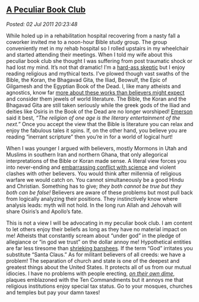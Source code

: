  
[A Peculiar Book Club](https://bakerjd99.wordpress.com/2011/07/02/a-peculiar-book-club/)
---------------------------------------------------------------------------------------

*Posted: 02 Jul 2011 20:23:48*

While holed up in a rehabilitation hospital recovering from a nasty fall
a coworker invited me to a noon-hour Bible study group. The group
conveniently met in my rehab hospital so I rolled upstairs in my
wheelchair and started attending their meetings. When I told my wife
about this peculiar book club she thought I was suffering from post
traumatic shock or had lost my mind. It’s not that dramatic! I’m a
[hard-ass
skeptic](https://bakerjd99.wordpress.com/2009/10/29/hard-ass-skeptic-rules/)
but I enjoy reading religious and mythical texts. I’ve plowed though
vast swaths of the Bible, the Koran, the Bhagavad Gita, the Iliad,
Beowulf, the Epic of Gilgamesh and the Egyptian Book of the Dead. I,
like many atheists and agnostics, know far [more about these works than
believers might
expect](https://articles.latimes.com/2010/sep/28/nation/la-na-religion-survey-20100928)
and consider them jewels of world literature. The Bible, the Koran and
the Bhagavad Gita are still taken seriously while the greek gods of the
Iliad and deities like Osiris in the Book of the Dead are no longer
worshiped! [Emerson](https://www.emersoncentral.com/poems/index.htm) said
it best, *“The religion of one age is the literary entertainment of the
next.”* Once you accept the view that the Bible is literature you can
relax and enjoy the fabulous tales it spins. If, on the other hand, you
believe you are reading “inerrant scripture” then you’re in for a world
of logical hurt!

When I was younger I argued with believers, mostly Mormons in Utah and
Muslims in southern Iran and northern Ghana, that only allegorical
interpretations of the Bible or Koran made sense. A literal view forces
you into never-ending and [embarrassing conflict with
science](https://christiananswers.net/q-aig/aig-c005.html) and violent
clashes with other believers. You would think after millennia of
religious warfare we would catch on. You cannot simultaneously be a good
Hindu and Christian. Something has to give; *they both cannot be true
but they both can be false!* Believers are aware of these problems but
most pull back from logically analyzing their positions. They
instinctively know where analysis leads: myth will not hold. In the long
run Allah and Jehovah will share Osiris’s and Apollo’s fate.

This is not a view I will be advocating in my peculiar book club. I am
content to let others enjoy their beliefs as long as they have no
material impact on me! Atheists that constantly scream about “under god”
in the pledge of allegiance or “in god we trust” on the dollar annoy me!
Hypothetical entities are far less tiresome than [shrieking
banshees](https://www.youtube.com/watch?v=9gRLR3W8Ons). If the term “God”
irritates you substitute “Santa Claus.” As for militant believers of all
creeds: we have a problem! The separation of church and state is one of
the deepest and greatest things about the United States. It protects all
of us from our mutual idiocies. I have no problems with people erecting,
*[on their own
dime](https://www.secularnewsdaily.com/2010/11/10/obama-administration-taxpayers-lack-standing-in-tax-subsidized-religion-cases/)*,
plaques emblazoned with the Ten Commandments but it annoys me that
religious institutions enjoy special tax status. Go to your mosques,
churches and temples but pay your damn taxes!
